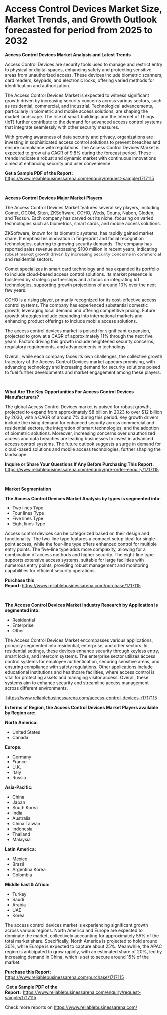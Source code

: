 <p><h1>Access Control Devices Market Size, Market Trends, and Growth Outlook forecasted for period from 2025 to 2032</h1></p><p><strong>Access Control Devices Market Analysis and Latest Trends</strong></p>
<p><p>Access Control Devices are security tools used to manage and restrict entry to physical or digital spaces, enhancing safety and protecting sensitive areas from unauthorized access. These devices include biometric scanners, card readers, keypads, and electronic locks, offering varied methods for identification and authorization.</p><p>The Access Control Devices Market is expected to witness significant growth driven by increasing security concerns across various sectors, such as residential, commercial, and industrial. Technological advancements, particularly in biometric and mobile access solutions, are shaping the market landscape. The rise of smart buildings and the Internet of Things (IoT) further contribute to the demand for advanced access control systems that integrate seamlessly with other security measures.</p><p>With growing awareness of data security and privacy, organizations are investing in sophisticated access control solutions to prevent breaches and ensure compliance with regulations. The Access Control Devices Market is expected to grow at a CAGR of 9.8% during the forecast period. These trends indicate a robust and dynamic market with continuous innovations aimed at enhancing security and user convenience.</p></p>
<p><strong>Get a Sample PDF of the Report:&nbsp;</strong> <a href="https://www.reliablebusinessarena.com/enquiry/request-sample/1717115?utm_campaign=3526&utm_medium=2&utm_source=Github&utm_content=ia&utm_term=25032025&utm_id=access-control-devices">https://www.reliablebusinessarena.com/enquiry/request-sample/1717115</a></p>
<p>&nbsp;</p>
<p><strong>Access Control Devices Major Market Players</strong></p>
<p><p>The Access Control Devices Market features several key players, including Comet, OCOM, Siten, ZKSoftware, COHO, Weds, Couns, Nabon, Gloden, and Tecsun. Each company has carved out its niche, focusing on varied technologies such as biometrics, smart cards, and mobile access solutions.</p><p>ZKSoftware, known for its biometric systems, has rapidly gained market share. It emphasizes innovation in fingerprint and facial recognition technologies, catering to growing security demands. The company has reported sales revenue surpassing $100 million in recent years, indicating robust market growth driven by increasing security concerns in commercial and residential sectors.</p><p>Comet specializes in smart card technology and has expanded its portfolio to include cloud-based access control solutions. Its market presence is bolstered by strategic partnerships and a focus on integrating IoT technologies, supporting growth projections of around 10% over the next few years.</p><p>COHO is a rising player, primarily recognized for its cost-effective access control systems. The company has experienced substantial domestic growth, leveraging local demand and offering competitive pricing. Future growth strategies include expanding into international markets and enhancing product offerings to include mobile access solutions.</p><p>The access control devices market is poised for significant expansion, projected to grow at a CAGR of approximately 11% through the next five years. Factors driving this growth include heightened security concerns, regulatory requirements, and advancements in technology.</p><p>Overall, while each company faces its own challenges, the collective growth trajectory of the Access Control Devices market appears promising, with advancing technology and increasing demand for security solutions poised to fuel further developments and market engagement among these players.</p></p>
<p>&nbsp;</p>
<p><strong>What Are The Key Opportunities For Access Control Devices Manufacturers?</strong></p>
<p><p>The global Access Control Devices market is poised for robust growth, projected to expand from approximately $8 billion in 2023 to over $12 billion by 2030, with a CAGR of around 7% during this period. Key growth drivers include the rising demand for enhanced security across commercial and residential sectors, the integration of smart technologies, and the adoption of biometric solutions. Moreover, increasing concerns over unauthorized access and data breaches are leading businesses to invest in advanced access control systems. The future outlook suggests a surge in demand for cloud-based solutions and mobile access technologies, further shaping the landscape.</p></p>
<p><strong>Inquire or Share Your Questions If Any Before Purchasing This Report:</strong> <a href="https://www.reliablebusinessarena.com/enquiry/pre-order-enquiry/1717115?utm_campaign=3526&utm_medium=2&utm_source=Github&utm_content=ia&utm_term=25032025&utm_id=access-control-devices">https://www.reliablebusinessarena.com/enquiry/pre-order-enquiry/1717115</a></p>
<p>&nbsp;</p>
<p><strong>Market Segmentation</strong></p>
<p><strong>The Access Control Devices Market Analysis by types is segmented into:</strong></p>
<p><ul><li>Two lines Type</li><li>Four lines Type</li><li>Five lines Type</li><li>Eight lines Type</li></ul></p>
<p><p>Access control devices can be categorized based on their design and functionality. The two-line type features a compact setup ideal for single-point access, while the four-line type offers enhanced control for multiple entry points. The five-line type adds more complexity, allowing for a combination of access methods and higher security. The eight-line type supports extensive access systems, suitable for large facilities with numerous entry points, providing robust management and monitoring capabilities for efficient security operations.</p></p>
<p><strong>Purchase this Report:&nbsp;</strong><a href="https://www.reliablebusinessarena.com/purchase/1717115?utm_campaign=3526&utm_medium=2&utm_source=Github&utm_content=ia&utm_term=25032025&utm_id=access-control-devices">https://www.reliablebusinessarena.com/purchase/1717115</a></p>
<p>&nbsp;</p>
<p><strong>The Access Control Devices Market Industry Research by Application is segmented into:</strong></p>
<p><ul><li>Residential</li><li>Enterprise</li><li>Other</li></ul></p>
<p><p>The Access Control Devices Market encompasses various applications, primarily segmented into residential, enterprise, and other sectors. In residential settings, these devices enhance security through keyless entry, smart locks, and intercom systems. The enterprise sector utilizes access control systems for employee authentication, securing sensitive areas, and ensuring compliance with safety regulations. Other applications include educational institutions and healthcare facilities, where access control is vital for protecting assets and managing visitor access. Overall, these systems aim to enhance security and streamline access management across different environments.</p></p>
<p><a href="https://www.reliablebusinessarena.com/access-control-devices-r1717115?utm_campaign=3526&utm_medium=2&utm_source=Github&utm_content=ia&utm_term=25032025&utm_id=access-control-devices">&nbsp;https://www.reliablebusinessarena.com/access-control-devices-r1717115</a></p>
<p><strong>In terms of Region, the Access Control Devices Market Players available by Region are:</strong></p>
<p>
    <p> <strong> North America: </strong>
        <ul>
            <li>United States</li>
            <li>Canada</li>
        </ul>
        </p> 
    <p> <strong> Europe: </strong>
        <ul>
            <li>Germany</li>
            <li>France</li>
            <li>U.K.</li>
            <li>Italy</li>
            <li>Russia</li>
        </ul>
        </p> 
    <p> <strong> Asia-Pacific: </strong>
        <ul>
            <li>China</li>
            <li>Japan</li>
            <li>South Korea</li>
            <li>India</li>
            <li>Australia</li>
            <li>China Taiwan</li>
            <li>Indonesia</li>
            <li>Thailand</li>
            <li>Malaysia</li>
        </ul>
        </p> 
    <p> <strong> Latin America: </strong>
        <ul>
            <li>Mexico</li>
            <li>Brazil</li>
            <li>Argentina Korea</li>
            <li>Colombia</li>
        </ul>
        </p> 
    <p> <strong> Middle East & Africa: </strong>
        <ul>
            <li>Turkey</li>
            <li>Saudi</li>
            <li>Arabia</li>
            <li>UAE</li>
            <li>Korea</li>
        </ul>
    </p>
    </p>
<p><p>The access control devices market is experiencing significant growth across various regions. North America and Europe are expected to dominate the market, collectively accounting for approximately 55% of the total market share. Specifically, North America is projected to hold around 30%, while Europe is expected to capture about 25%. Meanwhile, the APAC region is anticipated to grow rapidly, with an estimated share of 20%, led by increasing demand in China, which is set to secure around 15% of the market.</p></p>
<p><strong>Purchase this Report: </strong><a href="https://www.reliablebusinessarena.com/purchase/1717115?utm_campaign=3526&utm_medium=2&utm_source=Github&utm_content=ia&utm_term=25032025&utm_id=access-control-devices">https://www.reliablebusinessarena.com/purchase/1717115</a></p>
<p>&nbsp;<strong>Get a Sample PDF of the Report:&nbsp;&nbsp;</strong><a href="https://www.reliablebusinessarena.com/enquiry/request-sample/1717115?utm_campaign=3526&utm_medium=2&utm_source=Github&utm_content=ia&utm_term=25032025&utm_id=access-control-devices">https://www.reliablebusinessarena.com/enquiry/request-sample/1717115</a></p>
<p><strong></strong></p>
<p>Check more reports on <a href="https://www.reliablebusinessarena.com/?utm_campaign=3526&utm_medium=2&utm_source=Github&utm_content=ia&utm_term=25032025&utm_id=access-control-devices">https://www.reliablebusinessarena.com/</a></p>